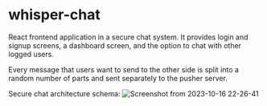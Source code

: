 # whisper-chat
React frontend application in a secure chat system.
It provides login and signup screens, a dashboard screen, and the option to chat with other logged users. 

Every message that users want to send to the other side is split into a random number of parts and sent separately to the pusher server.

Secure chat architecture schema:
![Screenshot from 2023-10-16 22-26-41](https://github.com/StefanErceg/whisper-chat/assets/24877686/4a9b6fa9-625d-40f5-b9f9-0761bc66f91d)

